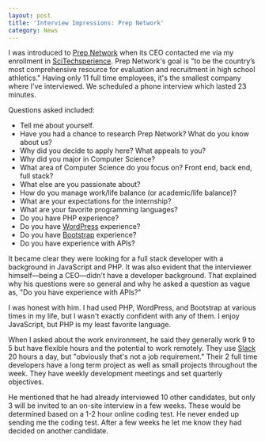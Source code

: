 ```yaml
---
layout: post
title: 'Interview Impressions: Prep Network'
category: News
---
```


I was introduced to [Prep Network](https://www.prepnetwork.com/) when its CEO contacted me via my enrollment in [SciTechsperience](https://scitechmn.org/). Prep Network's goal is "to be the country’s most comprehensive resource for evaluation and recruitment in high school athletics." Having only 11 full time employees, it's the smallest company where I've interviewed. We scheduled a phone interview which lasted 23 minutes.

<!--more-->

Questions asked included:

* Tell me about yourself.
* Have you had a chance to research Prep Network? What do you know about us?
* Why did you decide to apply here? What appeals to you?
* Why did you major in Computer Science?
* What area of Computer Science do you focus on? Front end, back end, full stack?
* What else are you passionate about?
* How do you manage work/life balance (or academic/life balance)?
* What are your expectations for the internship?
* What are your favorite programming languages?
* Do you have PHP experience?
* Do you have [WordPress](https://wordpress.org/) experience?
* Do you have [Bootstrap](https://getbootstrap.com/) experience?
* Do you have experience with APIs?

It became clear they were looking for a full stack developer with a background in JavaScript and PHP. It was also evident that the interviewer himself—being a CEO—didn't have a developer background. That explained why his questions were so general and why he asked a question as vague as, "Do you have experience with APIs?"

I was honest with him. I had used PHP, WordPress, and Bootstrap at various times in my life, but I wasn't exactly confident with any of them. I enjoy JavaScript, but PHP is my least favorite language.

When I asked about the work environment, he said they generally work 9 to 5 but have flexible hours and the potential to work remotely. They use [Slack](https://slack.com/) 20 hours a day, but "obviously that's not a job requirement." Their 2 full time developers have a long term project as well as small projects throughout the week. They have weekly development meetings and set quarterly objectives.

He mentioned that he had already interviewed 10 other candidates, but only 3 will be invited to an on-site interview in a few weeks. These would be determined based on a 1-2 hour online coding test. He never ended up sending me the coding test. After a few weeks he let me know they had decided on another candidate.